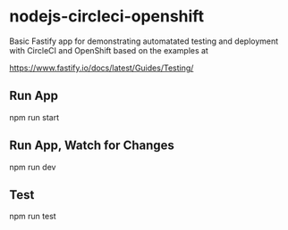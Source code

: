 # nodejs-circleci-openshift

Basic Fastify app for demonstrating automatated testing and deployment with CircleCI and OpenShift based on the examples at 

https://www.fastify.io/docs/latest/Guides/Testing/

## Run App

npm run start

## Run App, Watch for Changes

npm run dev

## Test

npm run test

